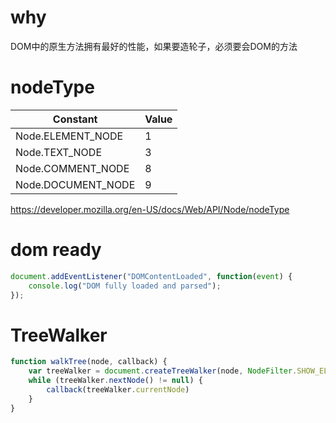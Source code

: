 # why

DOM中的原生方法拥有最好的性能，如果要造轮子，必须要会DOM的方法

# nodeType

Constant | Value
---|---
Node.ELEMENT_NODE | 1
Node.TEXT_NODE | 3
Node.COMMENT_NODE | 8
Node.DOCUMENT_NODE | 9

https://developer.mozilla.org/en-US/docs/Web/API/Node/nodeType

# dom ready

```js
document.addEventListener("DOMContentLoaded", function(event) {
    console.log("DOM fully loaded and parsed");
});
```

# TreeWalker

```js
function walkTree(node, callback) {
    var treeWalker = document.createTreeWalker(node, NodeFilter.SHOW_ELEMENT, null, false)
    while (treeWalker.nextNode() != null) {
        callback(treeWalker.currentNode)
    }
}
```
